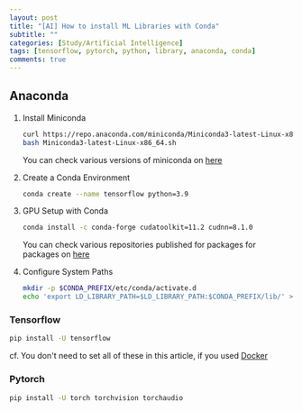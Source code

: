 ```yaml
---
layout: post
title: "[AI] How to install ML Libraries with Conda"
subtitle: ""
categories: [Study/Artificial Intelligence]
tags: [tensorflow, pytorch, python, library, anaconda, conda]
comments: true
---
```


## Anaconda

1. Install Miniconda

    ``` bash
    curl https://repo.anaconda.com/miniconda/Miniconda3-latest-Linux-x86_64.sh -o Miniconda3-latest-Linux-x86_64.sh
    bash Miniconda3-latest-Linux-x86_64.sh
    ```

    You can check various versions of miniconda on [here](https://docs.conda.io/en/latest/miniconda.html)

2. Create a Conda Environment

    ``` bash
    conda create --name tensorflow python=3.9
    ```

3. GPU Setup with Conda

    ``` bash
    conda install -c conda-forge cudatoolkit=11.2 cudnn=8.1.0
    ```

    You can check various repositories published for packages for packages on [here](https://anaconda.org/anaconda/repo)

4. Configure System Paths

    ``` bash
    mkdir -p $CONDA_PREFIX/etc/conda/activate.d
    echo 'export LD_LIBRARY_PATH=$LD_LIBRARY_PATH:$CONDA_PREFIX/lib/' > $CONDA_PREFIX/etc/conda/activate.d/env_vars.sh
    ```

### Tensorflow

``` bash
pip install -U tensorflow
```

cf. You don't need to set all of these in this article, if you used [Docker](https://hub.docker.com/r/tensorflow/tensorflow/tags)

### Pytorch

``` bash
pip install -U torch torchvision torchaudio
```
